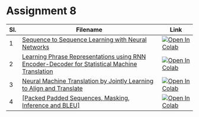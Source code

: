 # Assignment 8



Sl. |                                     Filename                                                      |      Link
--- | ------------------------------------------------------------------------------------------------- | -------------
1   | [Sequence to Sequence Learning with Neural Networks]()                                            | [![Open In Colab](https://colab.research.google.com/assets/colab-badge.svg)]()
2   | [Learning Phrase Representations using RNN Encoder-Decoder for Statistical Machine Translation]() | [![Open In Colab](https://colab.research.google.com/assets/colab-badge.svg)]()
3   | [Neural Machine Translation by Jointly Learning to Align and Translate]()                         | [![Open In Colab](https://colab.research.google.com/assets/colab-badge.svg)]()
4   | [[Packed Padded Sequences, Masking, Inference and BLEU]]() | [![Open In Colab](https://colab.research.google.com/assets/colab-badge.svg)]()
